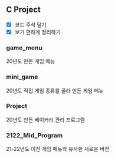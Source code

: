 ## C Project

+ [x] 코드 주석 달기
+ [x] 보기 편하게 정리하기

### game_menu
20년도 만든 게임 메뉴

### mini_game
20년도 직접 게임 종류를 골라 만든 게임 메뉴

### Project
20년도 만든 베이커리 관리 프로그램

### 2122_Mid_Program
21-22년도 이전 게임 메뉴와 유사한 새로운 버전
